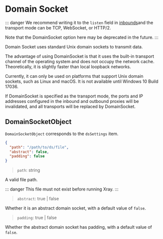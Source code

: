 # Domain Socket

::: danger
We recommend writing it to the `listen` field in [inbounds](../inbound.md)and the transport mode can be TCP, WebSocket, or HTTP/2.

Note that the DomainSocket option here may be deprecated in the future.
:::

Domain Socket uses standard Unix domain sockets to transmit data.

The advantage of using DomainSocket is that it uses the built-in transport channel of the operating system and does not occupy the network cache. Theoretically, it is slightly faster than local loopback networks.

Currently, it can only be used on platforms that support Unix domain sockets, such as Linux and macOS. It is not available until Windows 10 Build 17036.

If DomainSocket is specified as the transport mode, the ports and IP addresses configured in the inbound and outbound proxies will be invalidated, and all transports will be replaced by DomainSocket.

## DomainSocketObject

`DomainSocketObject` corresponds to the `dsSettings` item.

```json
{
  "path": "/path/to/ds/file",
  "abstract": false,
  "padding": false
}
```

> `path`: string

A valid file path.

::: danger
This file must not exist before running Xray.
:::

> `abstract`: true | false

Whether it is an abstract domain socket, with a default value of `false`.

> `padding`: true | false

Whether the abstract domain socket has padding, with a default value of `false`.
